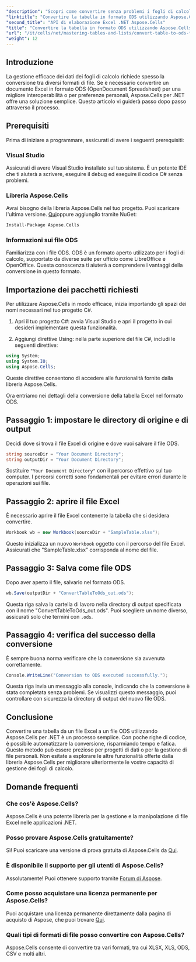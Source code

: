 ```yaml
---
"description": "Scopri come convertire senza problemi i fogli di calcolo Excel in formato ODS con Aspose.Cells per .NET. Questa guida passo passo."
"linktitle": "Convertire la tabella in formato ODS utilizzando Aspose.Cells per .NET"
"second_title": "API di elaborazione Excel .NET Aspose.Cells"
"title": "Convertire la tabella in formato ODS utilizzando Aspose.Cells per .NET"
"url": "/it/cells/net/mastering-tables-and-lists/convert-table-to-ods-format/"
"weight": 12
---
```


## Introduzione

La gestione efficace dei dati dei fogli di calcolo richiede spesso la conversione tra diversi formati di file. Se è necessario convertire un documento Excel in formato ODS (OpenDocument Spreadsheet) per una migliore interoperabilità o per preferenze personali, Aspose.Cells per .NET offre una soluzione semplice. Questo articolo vi guiderà passo dopo passo attraverso il processo.

## Prerequisiti

Prima di iniziare a programmare, assicurati di avere i seguenti prerequisiti:

### Visual Studio

Assicurati di avere Visual Studio installato sul tuo sistema. È un potente IDE che ti aiuterà a scrivere, eseguire il debug ed eseguire il codice C# senza problemi.

### Libreria Aspose.Cells

Avrai bisogno della libreria Aspose.Cells nel tuo progetto. Puoi scaricare l'ultima versione. [Qui](https://releases.aspose.com/cells/net/)oppure aggiungilo tramite NuGet:

```bash
Install-Package Aspose.Cells
```

### Informazioni sui file ODS

Familiarizza con i file ODS. ODS è un formato aperto utilizzato per i fogli di calcolo, supportato da diverse suite per ufficio come LibreOffice e OpenOffice. Questa conoscenza ti aiuterà a comprendere i vantaggi della conversione in questo formato.

## Importazione dei pacchetti richiesti

Per utilizzare Aspose.Cells in modo efficace, inizia importando gli spazi dei nomi necessari nel tuo progetto C#.

1. Apri il tuo progetto C#: avvia Visual Studio e apri il progetto in cui desideri implementare questa funzionalità.

2. Aggiungi direttive Using: nella parte superiore del file C#, includi le seguenti direttive:

```csharp
using System;
using System.IO;
using Aspose.Cells;
```

Queste direttive consentono di accedere alle funzionalità fornite dalla libreria Aspose.Cells.

Ora entriamo nei dettagli della conversione della tabella Excel nel formato ODS.

## Passaggio 1: impostare le directory di origine e di output

Decidi dove si trova il file Excel di origine e dove vuoi salvare il file ODS.

```csharp
string sourceDir = "Your Document Directory";
string outputDir = "Your Document Directory";
```

Sostituire `"Your Document Directory"` con il percorso effettivo sul tuo computer. I percorsi corretti sono fondamentali per evitare errori durante le operazioni sui file.

## Passaggio 2: aprire il file Excel

È necessario aprire il file Excel contenente la tabella che si desidera convertire.

```csharp
Workbook wb = new Workbook(sourceDir + "SampleTable.xlsx");
```

Questo inizializza un nuovo `Workbook` oggetto con il percorso del file Excel. Assicurati che "SampleTable.xlsx" corrisponda al nome del file.

## Passaggio 3: Salva come file ODS

Dopo aver aperto il file, salvarlo nel formato ODS.

```csharp
wb.Save(outputDir + "ConvertTableToOds_out.ods");
```

Questa riga salva la cartella di lavoro nella directory di output specificata con il nome "ConvertTableToOds_out.ods". Puoi scegliere un nome diverso, assicurati solo che termini con `.ods`.

## Passaggio 4: verifica del successo della conversione

È sempre buona norma verificare che la conversione sia avvenuta correttamente.

```csharp
Console.WriteLine("Conversion to ODS executed successfully.");
```

Questa riga invia un messaggio alla console, indicando che la conversione è stata completata senza problemi. Se visualizzi questo messaggio, puoi controllare con sicurezza la directory di output del nuovo file ODS.

## Conclusione

Convertire una tabella da un file Excel a un file ODS utilizzando Aspose.Cells per .NET è un processo semplice. Con poche righe di codice, è possibile automatizzare la conversione, risparmiando tempo e fatica. Questo metodo può essere prezioso per progetti di dati o per la gestione di file personali. Non esitate a esplorare le altre funzionalità offerte dalla libreria Aspose.Cells per migliorare ulteriormente le vostre capacità di gestione dei fogli di calcolo.

## Domande frequenti

### Che cos'è Aspose.Cells?

Aspose.Cells è una potente libreria per la gestione e la manipolazione di file Excel nelle applicazioni .NET.

### Posso provare Aspose.Cells gratuitamente?

Sì! Puoi scaricare una versione di prova gratuita di Aspose.Cells da [Qui](https://releases.aspose.com/cells/net/).

### È disponibile il supporto per gli utenti di Aspose.Cells?

Assolutamente! Puoi ottenere supporto tramite [Forum di Aspose](https://forum.aspose.com/c/cells/9).

### Come posso acquistare una licenza permanente per Aspose.Cells?

Puoi acquistare una licenza permanente direttamente dalla pagina di acquisto di Aspose, che puoi trovare [Qui](https://purchase.aspose.com/buy).

### Quali tipi di formati di file posso convertire con Aspose.Cells?

Aspose.Cells consente di convertire tra vari formati, tra cui XLSX, XLS, ODS, CSV e molti altri.